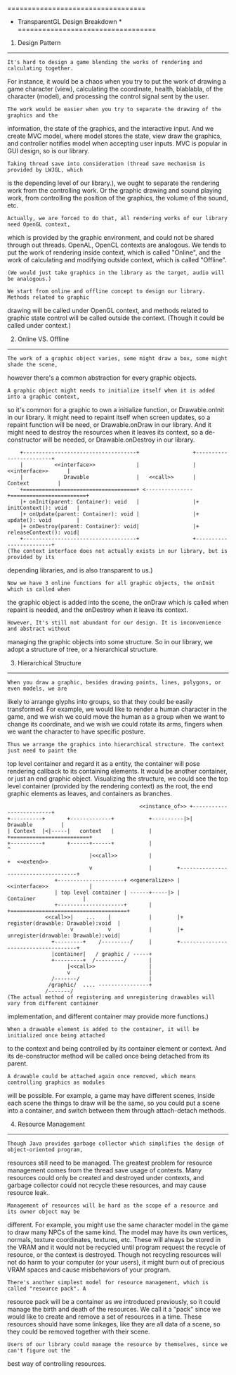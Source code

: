 ==================================
* TransparentGL Design Breakdown *
==================================

1. Design Pattern
-----------------

	It's hard to design a game blending the works of rendering and calculating together.
For instance, it would be a chaos when you try to put the work of drawing a game character 
(view), calculating the coordinate, health, blablabla, of the character (model), and 
processing the control signal sent by the user.

	The work would be easier when you try to separate the drawing of the graphics and the
information, the state of the graphics, and the interactive input. And we create MVC model,
where model stores the state, view draw the graphics, and controller notifies model when
accepting user inputs. MVC is popular in GUI design, so is our library.

	Taking thread save into consideration (thread save mechanism is provided by LWJGL, which
is the depending level of our library.), we ought to separate the rendering work from the
controlling work. Or the graphic drawing and sound playing work, from controlling the position
of the graphics, the volume of the sound, etc.

	Actually, we are forced to do that, all rendering works of our library need OpenGL context,
which is provided by the graphic environment, and could not be shared through out threads.
OpenAL, OpenCL contexts are analogous. We tends to put the work of rendering inside context,
which is called "Online", and the work of calculating and modifying outside context, which 
is called "Offline".

	(We would just take graphics in the library as the target, audio will be analogous.)

	We start from online and offline concept to design our library. Methods related to graphic
drawing will be called under OpenGL context, and methods related to graphic state control will
be called outside the context. (Though it could be called under context.)

2. Online VS. Offline
---------------------

	The work of a graphic object varies, some might draw a box, some might shade the scene,
however there's a common abstraction for every graphic objects.

	A graphic object might needs to initialize itself when it is added into a graphic context,
so it's common for a graphic to own a initialize function, or Drawable.onInit in our library.
It might need to repaint itself when screen updates, so a repaint function will be need, or
Drawable.onDraw in our library. And it might need to destroy the resources when it leaves its
context, so a de-constructor will be needed, or Drawable.onDestroy in our library.

		+------------------------------------+                 +------------------------+
		|          <<interface>>             |                 |     <<interface>>      |
		|             Drawable               |   <<call>>      |        Context         |
		+====================================+ <---------------+========================+
		|+ onInit(parent: Container): void   |                 |+ initContext(): void   |
		|+ onUpdate(parent: Container): void |                 |+ update(): void        |
		|+ onDestroy(parent: Container): void|                 |+ releaseContext(): void|
		+------------------------------------+                 +------------------------+
	(The context interface does not actually exists in our library, but is provided by its 
depending libraries, and is also transparent to us.)
	
	Now we have 3 online functions for all graphic objects, the onInit which is called when 
the graphic object is added into the scene, the onDraw which is called when repaint is needed,
and the onDestroy when it leave its context.

	However, It's still not abundant for our design. It is inconvenience and abstract without
managing the graphic objects into some structure. So in our library, we adopt a structure of
tree, or a hierarchical structure.

3. Hierarchical Structure
-------------------------

	When you draw a graphic, besides drawing points, lines, polygons, or even models, we are
likely to arrange glyphs into groups, so that they could be easily transformed. For example,
we would like to render a human character in the game, and we wish we could move the human 
as a group when we want to change its coordinate, and we wish we could rotate its arms, fingers
when we want the character to have specific posture.

	Thus we arrange the graphics into hierarchical structure. The context just need to paint the 
top level container and regard it as a entity, the container will pose rendering callback to its 
containing elements. It would be another container, or just an end graphic object. Visualizing 
the structure, we could see the top level container (provided by the rendering context) as the 
root, the end graphic elements as leaves, and containers as branches.

	                                          <<instance_of>> +-------------------------+
	+----------+       +-------------+           +----------|>|        Drawable         |
	| Context  |<|-----|   context   |           |            +=========================+
	+----------+       +------+------+           |                         ^
	                          |<<call>>          |                         +  <<extend>>
	                          v                  |        +-------------------------------------+
	               +---------------------+ <<generalize>> |           <<interface>>             |
	               | top level container | ------+-----|> |             Container               |
	               +---------------------+       |        +=====================================+
	            <<call>>|    ...    |            |        |+ register(drawable: Drawable):void  |
	                    v           v            |        |+ unregister(drawable: Drawable):void|
	              +---------+    /---------/     |        +-------------------------------------+
	              |container|   / graphic / -----+
	              +---------+  /---------/       |
	                   |<<call>>                 |
	                   v                         |
	              /-------/                      |
	             /graphic/  .... ----------------+
	            /-------/
	(The actual method of registering and unregistering drawables will vary from different container
implementation, and different container may provide more functions.)
 
	When a drawable element is added to the container, it will be initialized once being attached 
to the context and being controlled by its container element or context. And its de-constructor
method will be called once being detached from its parent.
 
	A drawable could be attached again once removed, which means controlling graphics as modules 
will be possible. For example, a game may have different scenes, inside each scene the things to 
draw will be the same, so you could put a scene into a container, and switch between them through 
attach-detach methods.

4. Resource Management
----------------------

	Though Java provides garbage collector which simplifies the design of object-oriented program, 
resources still need to be managed. The greatest problem for resource management comes from the
thread save usage of contexts. Many resources could only be created and destroyed under contexts,
and garbage collector could not recycle these resources, and may cause resource leak.

	Management of resources will be hard as the scope of a resource and its owner object may be 
different. For example, you might use the same character model in the game to draw many NPCs of
the same kind. The model may have its own vertices, normals, texture coordinates, textures, etc.
These will always be stored in the VRAM and it would not be recycled until program request the
recycle of resource, or the context is destroyed. Though not recycling resources will not do 
harm to your computer (or your users), it might burn out of precious VRAM spaces and cause
misbehaviors of your program.

	There's another simplest model for resource management, which is called "resource pack". A 
resource pack will be a container as we introduced previously, so it could manage the birth and 
death of the resources. We call it a "pack" since we would like to create and remove a set of 
resources in a time. These resources should have some linkages, like they are all data of a scene,
so they could be removed together with their scene.

	Users of our library could manage the resource by themselves, since we can't figure out the 
best way of controlling resources.